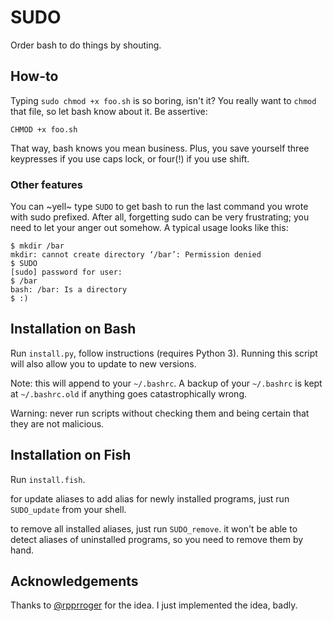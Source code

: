 # SUDO
Order bash to do things by shouting.

## How-to

Typing `sudo chmod +x foo.sh` is so boring, isn't it? You really want to `chmod` that file, so let bash know about it. Be assertive:

	CHMOD +x foo.sh

That way, bash knows you mean business. Plus, you save yourself three keypresses if you use caps lock, or four(!) if you use shift.

### Other features

You can ~yell~ type `SUDO` to get bash to run the last command you wrote with sudo prefixed. After all, forgetting sudo can be very frustrating;
you need to let your anger out somehow. A typical usage looks like this:

	$ mkdir /bar
	mkdir: cannot create directory ‘/bar’: Permission denied
	$ SUDO
	[sudo] password for user: 
	$ /bar
	bash: /bar: Is a directory
	$ :)

## Installation on Bash

Run `install.py`, follow instructions (requires Python 3). Running this script will also allow you to update to new versions.

Note: this will append to your `~/.bashrc`. A backup of your `~/.bashrc` is kept at `~/.bashrc.old` if anything goes catastrophically wrong.

Warning: never run scripts without checking them and being certain that they are not malicious.

## Installation on Fish

Run `install.fish`.

for update aliases to add alias for newly installed programs, just run `SUDO_update` from your shell.

to remove all installed aliases, just run `SUDO_remove`. it won't be able to detect aliases of uninstalled programs,
so you need to remove them by hand.

## Acknowledgements

Thanks to [@rpprroger](https://github.com/rpprroger) for the idea. I just implemented the idea, badly.

  

